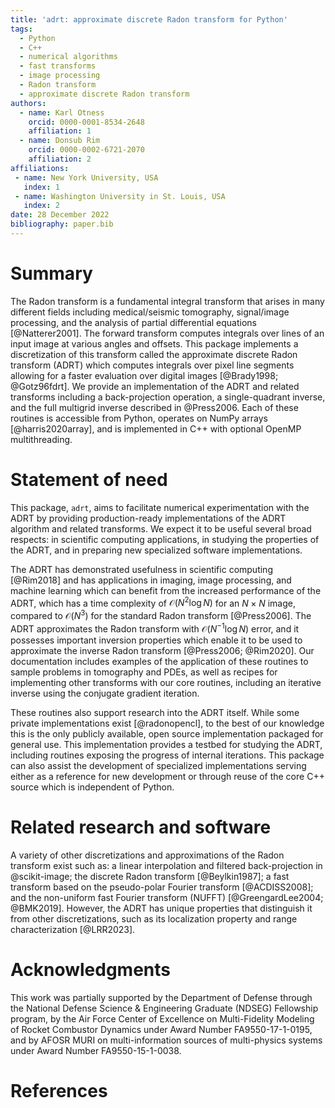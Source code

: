 ```yaml
---
title: 'adrt: approximate discrete Radon transform for Python'
tags:
  - Python
  - C++
  - numerical algorithms
  - fast transforms
  - image processing
  - Radon transform
  - approximate discrete Radon transform
authors:
  - name: Karl Otness
    orcid: 0000-0001-8534-2648
    affiliation: 1
  - name: Donsub Rim
    orcid: 0000-0002-6721-2070
    affiliation: 2
affiliations:
 - name: New York University, USA
   index: 1
 - name: Washington University in St. Louis, USA
   index: 2
date: 28 December 2022
bibliography: paper.bib
---
```


# Summary

The Radon transform is a fundamental integral transform that arises in many
different fields including medical/seismic tomography, signal/image processing,
and the analysis of partial differential equations [@Natterer2001]. The forward
transform computes integrals over lines of an input image at various angles and
offsets.  This package implements a discretization of this transform called the
approximate discrete Radon transform (ADRT) which computes integrals over pixel
line segments allowing for a faster evaluation over digital images [@Brady1998;
@Gotz96fdrt]. We provide an implementation of the ADRT and related transforms
including a back-projection operation, a single-quadrant inverse, and the full
multigrid inverse described in @Press2006. Each of these routines is accessible
from Python, operates on NumPy arrays [@harris2020array], and is implemented in
C++ with optional OpenMP multithreading.

# Statement of need

This package, `adrt`, aims to facilitate numerical experimentation with the ADRT
by providing production-ready implementations of the ADRT algorithm and related
transforms. We expect it to be useful several broad respects: in scientific
computing applications, in studying the properties of the ADRT, and in preparing
new specialized software implementations.

The ADRT has demonstrated usefulness in scientific computing [@Rim2018] and has
applications in imaging, image processing, and machine learning which can
benefit from the increased performance of the ADRT, which has a time complexity
of $\mathcal{O}(N^2 \log N)$ for an $N \times N$ image, compared to
$\mathcal{O}(N^3)$ for the standard Radon transform [@Press2006]. The ADRT
approximates the Radon transform with $\mathcal{O}(N^{-1} \log N)$ error, and it
possesses important inversion properties which enable it to be used to
approximate the inverse Radon transform [@Press2006; @Rim2020]. Our
documentation includes examples of the application of these routines to sample
problems in tomography and PDEs, as well as recipes for implementing other
transforms with our core routines, including an iterative inverse using
the conjugate gradient iteration.

These routines also support research into the ADRT itself. While some private
implementations exist [@radonopencl], to the best of our knowledge this is the
only publicly available, open source implementation packaged for general use.
This implementation provides a testbed for studying the ADRT, including routines
exposing the progress of internal iterations. This package can also assist the
development of specialized implementations serving either as a reference for new
development or through reuse of the core C++ source which is independent of
Python.

# Related research and software

A variety of other discretizations and approximations of the Radon transform
exist such as: a linear interpolation and filtered back-projection in
@scikit-image; the discrete Radon transform [@Beylkin1987]; a fast transform
based on the pseudo-polar Fourier transform [@ACDISS2008]; and the non-uniform
fast Fourier transform (NUFFT) [@GreengardLee2004; @BMK2019]. However, the ADRT
has unique properties that distinguish it from other discretizations, such as
its localization property and range characterization [@LRR2023].

# Acknowledgments

This work was partially supported by the Department of Defense through the
National Defense Science & Engineering Graduate (NDSEG) Fellowship program, by
the Air Force Center of Excellence on Multi-Fidelity Modeling of Rocket
Combustor Dynamics under Award Number FA9550-17-1-0195, and by AFOSR MURI on
multi-information sources of multi-physics systems under Award Number
FA9550-15-1-0038.

# References
